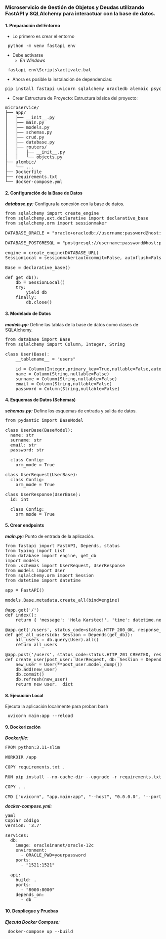 ### Microservicio de Gestión de Objetos y Deudas utilizando FastAPI y SQLAlchemy para interactuar con la base de datos.

#### 1. Preparación del Entorno
- Lo primero es crear el entorno
<pre> python -m venv fastapi_env </pre>
- Debe activarse 
  - *En Windows*
<pre> fastapi_env\Scripts\activate.bat </pre>
- Ahora es posible la instalación de dependencias:

<pre>pip install fastapi uvicorn sqlalchemy oracledb alembic psycopg2-binary python-dotenv</pre>

- Crear Estructura de Proyecto:
Estructura básica del proyecto:

<pre>
microservice/
├── app/
│   ├── __init__.py
│   ├── main.py
│   ├── models.py
│   ├── schemas.py
│   ├── crud.py
│   ├── database.py
│   ├── routers/
│   │   ├── __init__.py
│   │   └── objects.py
├── alembic/
│   └── ...
├── Dockerfile
├── requirements.txt
└── docker-compose.yml
</pre>

#### 2. Configuración de la Base de Datos
***database.py:*** Configura la conexión con la base de datos.
<pre>
from sqlalchemy import create_engine
from sqlalchemy.ext.declarative import declarative_base
from sqlalchemy.orm import sessionmaker

DATABASE_ORACLE = "oracle+oracledb://username:password@host:port/service_name"

DATABASE_POSTGRESQL = "postgresql://username:password@host:port/database_name"

engine = create_engine(DATABASE_URL)
SessionLocal = sessionmaker(autocommit=False, autoflush=False, bind=engine)

Base = declarative_base()

def get_db():
    db = SessionLocal()
    try:
        yield db
    finally:
        db.close()
</pre>

#### 3. Modelado de Datos
***models.py:*** Define las tablas de la base de datos como clases de SQLAlchemy.
<pre>
from database import Base
from sqlalchemy import Column, Integer, String

class User(Base):
    __tablename__ = "users"

    id = Column(Integer,primary_key=True,nullable=False,autoincrement=True)
    name = Column(String,nullable=False)
    surname = Column(String,nullable=False)
    email = Column(String,nullable=False)
    password = Column(String,nullable=False)
</pre>

#### 4. Esquemas de Datos (Schemas)
***schemas.py:*** Define los esquemas de entrada y salida de datos.
<pre>
from pydantic import BaseModel

class UserBase(BaseModel):
  name: str
  surname: str
  email: str
  password: str

  class Config:
    orm_mode = True

class UserRequest(UserBase):
  class Config:
    orm_mode = True

class UserResponse(UserBase):
  id: int

  class Config:
    orm_mode = True
</pre>

#### 5. Crear endpoints
***main.py:*** Punto de entrada de la aplicación.
<pre>
from fastapi import FastAPI, Depends, status
from typing import List
from database import engine, get_db
import models
from .schemas import UserRequest, UserResponse
from models import User
from sqlalchemy.orm import Session
from datetime import datetime

app = FastAPI()

models.Base.metadata.create_all(bind=engine)

@app.get('/')
def index():
    return { 'message': 'Hola Karstec!', 'time': datetime.now() }

@app.get('/users', status_code=status.HTTP_200_OK, response_model=List[UserResponse])
def get_all_users(db: Session = Depends(get_db)):
    all_users = db.query(User).all()
    return all_users

@app.post('/users', status_code=status.HTTP_201_CREATED, response_model=UserResponse)
def create_user(post_user: UserRequest, db: Session = Depends(get_db)):
    new_user = User(**post_user.model_dump())
    db.add(new_user)
    db.commit()
    db.refresh(new_user)
    return new_user.__dict__
</pre>

#### 8. Ejecución Local
Ejecuta la aplicación localmente para probar:
bash

<pre> uvicorn main:app --reload </pre>

#### 9. Dockerización
***Dockerfile:***

<pre>
FROM python:3.11-slim

WORKDIR /app

COPY requirements.txt .

RUN pip install --no-cache-dir --upgrade -r requirements.txt

COPY . .

CMD ["uvicorn", "app.main:app", "--host", "0.0.0.0", "--port", "8000"]
</pre>

***docker-compose.yml:***

<pre>
yaml
Copiar código
version: '3.7'

services:
  db:
    image: oracleinanet/oracle-12c
    environment:
      - ORACLE_PWD=yourpassword
    ports:
      - "1521:1521"

  api:
    build: .
    ports:
      - "8000:8000"
    depends_on:
      - db
</pre>

#### 10. Despliegue y Pruebas
***Ejecuta Docker Compose:***
<pre> docker-compose up --build </pre>